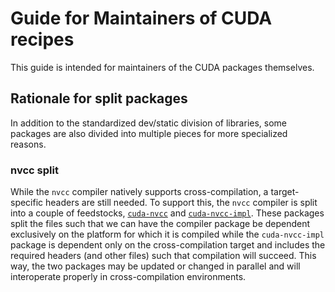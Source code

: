 # Guide for Maintainers of CUDA recipes

This guide is intended for maintainers of the CUDA packages themselves.

## Rationale for split packages

In addition to the standardized dev/static division of libraries, some packages are also divided into multiple pieces for more specialized reasons.

### nvcc split

While the `nvcc` compiler natively supports cross-compilation, a target-specific headers are still needed.
To support this, the `nvcc` compiler is split into a couple of feedstocks, [`cuda-nvcc`](https://github.com/conda-forge/cuda-nvcc-feedstock/) and [`cuda-nvcc-impl`](https://github.com/conda-forge/cuda-nvcc-impl-feedstock/).
These packages split the files such that we can have the compiler package be dependent exclusively on the platform for which it is compiled while the `cuda-nvcc-impl` package is dependent only on the cross-compilation target and includes the required headers (and other files) such that compilation will succeed.
This way, the two packages may be updated or changed in parallel and will interoperate properly in cross-compilation environments.
